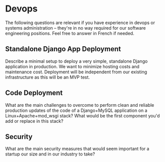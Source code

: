 # Devops

The following questions are relevant if you have experience in devops or systems administration – they're in no way
required for our software engineering positions. Feel free to answer in French if needed.


## Standalone Django App Deployment

Describe a minimal setup to deploy a very simple, standalone Django application in production. We want to minimize
hosting costs and maintenance cost. Deployment will be independent from our existing infrastructure as this will be an
MVP test.


## Code Deployment

What are the main challenges to overcome to perform clean and reliable production updates of the code of a Django+MySQL
application on a Linux+Apache+mod_wsgi stack? What would be the first component you'd add or replace in this stack?


## Security

What are the main security measures that would seem important for a startup our size and in our industry to take?
